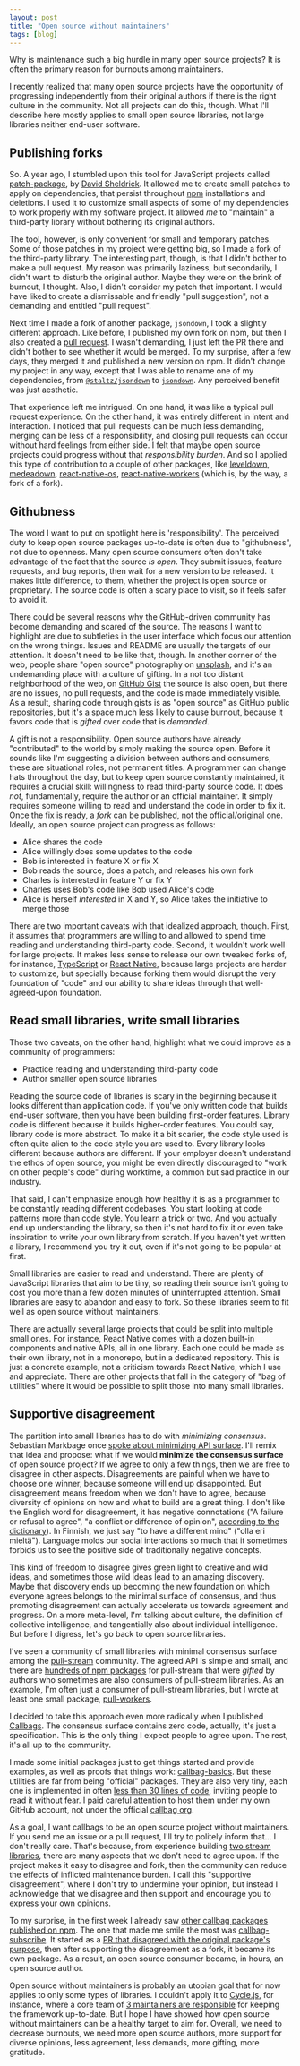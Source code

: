 ```yaml
---
layout: post
title: "Open source without maintainers"
tags: [blog]
---
```


Why is maintenance such a big hurdle in many open source projects? It is often the primary reason for burnouts among maintainers.

I recently realized that many open source projects have the opportunity of progressing independently from their original authors if there is the right culture in the community. Not all projects can do this, though. What I'll describe here mostly applies to small open source libraries, not large libraries neither end-user software.

## Publishing forks

So. A year ago, I stumbled upon this tool for JavaScript projects called [patch-package](https://github.com/ds300/patch-package/), by [David Sheldrick](https://twitter.com/djsheldrick). It allowed me to create small patches to apply on dependencies, that persist throughout [npm](http://npmjs.com/) installations and deletions. I used it to customize small aspects of some of my dependencies to work properly with my software project. It allowed *me* to "maintain" a third-party library without bothering its original authors.

The tool, however, is only convenient for small and temporary patches. Some of those patches in my project were getting big, so I made a fork of the third-party library. The interesting part, though, is that I didn't bother to make a pull request. My reason was primarily laziness, but secondarily, I didn't want to disturb the original author. Maybe they were on the brink of burnout, I thought. Also, I didn't consider my patch that important. I would have liked to create a dismissable and friendly "pull suggestion", not a demanding and entitled "pull request".

Next time I made a fork of another package, `jsondown`, I took a slightly different approach. Like before, I published my own fork on npm, but then I also created a [pull request](https://github.com/toolness/jsondown/pull/5). I wasn't demanding, I just left the PR there and didn't bother to see whether it would be merged. To my surprise, after a few days, they merged it and published a new version on npm. It didn't change my project in any way, except that I was able to rename one of my dependencies, from [`@staltz/jsondown`](https://www.npmjs.com/package/@staltz/jsondown) to [`jsondown`](https://www.npmjs.com/package/jsondown). Any perceived benefit was just aesthetic.

That experience left me intrigued. On one hand, it was like a typical pull request experience. On the other hand, it was entirely different in intent and interaction. I noticed that pull requests can be much less demanding, merging can be less of a responsibility, and closing pull requests can occur without hard feelings from either side. I felt that maybe open source projects could progress without that *responsibility burden*. And so I applied this type of contribution to a couple of other packages, like [leveldown](https://github.com/staltz/leveldown-android-prebuilt), [medeadown](https://github.com/medea/medeadown/pull/8), [react-native-os](https://github.com/staltz/react-native-os), [react-native-workers](https://github.com/staltz/react-native-workers/) (which is, by the way, a fork of a fork).

## Githubness

The word I want to put on spotlight here is 'responsibility'. The perceived duty to keep open source packages up-to-date is often due to "githubness", not due to openness. Many open source consumers often don't take advantage of the fact that the source *is open*. They submit issues, feature requests, and bug reports, then wait for a new version to be released. It makes little difference, to them, whether the project is open source or proprietary. The source code is often a scary place to visit, so it feels safer to avoid it.

There could be several reasons why the GitHub-driven community has become demanding and scared of the source. The reasons I want to highlight are due to subtleties in the user interface which focus our attention on the wrong things. Issues and README are usually the targets of our attention. It doesn't need to be like that, though. In another corner of the web, people share "open source" photography on [unsplash](https://unsplash.com/), and it's an undemanding place with a culture of gifting. In a not too distant neighborhood of the web, on [GitHub Gist](http://gist.github.com/) the source is also open, but there are no issues, no pull requests, and the code is made immediately visible. As a result, sharing code through gists is as "open source" as GitHub public repositories, but it's a space much less likely to cause burnout, because it favors code that is *gifted* over code that is *demanded*.

A gift is not a responsibility. Open source authors have already "contributed" to the world by simply making the source open. Before it sounds like I'm suggesting a division between authors and consumers, these are situational roles, not permanent titles. A programmer can change hats throughout the day, but to keep open source constantly maintained, it requires a crucial skill: willingness to read third-party source code. It does *not*, fundamentally, require the author or an official maintainer. It simply requires someone willing to read and understand the code in order to fix it. Once the fix is ready, a *fork* can be published, not the official/original one. Ideally, an open source project can progress as follows:

- Alice shares the code
- Alice willingly does some updates to the code
- Bob is interested in feature X or fix X
- Bob reads the source, does a patch, and releases his own fork
- Charles is interested in feature Y or fix Y
- Charles uses Bob's code like Bob used Alice's code
- Alice is herself *interested* in X and Y, so Alice takes the initiative to merge those

There are two important caveats with that idealized approach, though. First, it assumes that programmers are willing to and allowed to spend time reading and understanding third-party code. Second, it wouldn't work well for large projects. It makes less sense to release our own tweaked forks of, for instance, [TypeScript](http://www.typescriptlang.org/) or [React Native](http://facebook.github.io/react-native/), because large projects are harder to customize, but specially because forking them would disrupt the very foundation of "code" and our ability to share ideas through that well-agreed-upon foundation.

## Read small libraries, write small libraries

Those two caveats, on the other hand, highlight what we could improve as a community of programmers:

- Practice reading and understanding third-party code
- Author smaller open source libraries

Reading the source code of libraries is scary in the beginning because it looks different than application code. If you've only written code that builds end-user software, then you have been building first-order features. Library code is different because it builds higher-order features. You could say, library code is more abstract. To make it a bit scarier, the code style used is often quite alien to the code style you are used to. Every library looks different because authors are different. If your employer doesn't understand the ethos of open source, you might be even directly discouraged to "work on other people's code" during worktime, a common but sad practice in our industry.

That said, I can't emphasize enough how healthy it is as a programmer to be constantly reading different codebases. You start looking at code patterns more than code style. You learn a trick or two. And you actually end up understanding the library, so then it's not hard to fix it or even take inspiration to write your own library from scratch. If you haven't yet written a library, I recommend you try it out, even if it's not going to be popular at first.

Small libraries are easier to read and understand. There are plenty of JavaScript libraries that aim to be tiny, so reading their source isn't going to cost you more than a few dozen minutes of uninterrupted attention. Small libraries are easy to abandon and easy to fork. So these libraries seem to fit well as open source without maintainers.

There are actually several large projects that could be split into multiple small ones. For instance, React Native comes with a dozen built-in components and native APIs, all in one library. Each one could be made as their own library, not in a monorepo, but in a dedicated repository. This is just a concrete example, not a criticism towards React Native, which I use and appreciate. There are other projects that fall in the category of "bag of utilities" where it would be possible to split those into many small libraries.

## Supportive disagreement

The partition into small libraries has to do with *minimizing consensus*. Sebastian Markbage once [spoke about minimizing API surface](https://2014.jsconf.eu/speakers/sebastian-markbage-minimal-api-surface-area-learning-patterns-instead-of-frameworks.html). I'll remix that idea and propose: what if we would **minimize the consensus surface** of open source project? If we agree to only a few things, then we are free to disagree in other aspects. Disagreements are painful when we have to choose one winner, because someone will end up disappointed. But disagreement means freedom when we don't have to agree, because diversity of opinions on how and what to build are a great thing. I don't like the English word for disagreement, it has negative connotations ("A failure or refusal to agree", "a conflict or difference of opinion", [according to the dictionary](https://www.thefreedictionary.com/disagreement)). In Finnish, we just say "to have a different mind" ("olla eri mieltä"). Language molds our social interactions so much that it sometimes forbids us to see the positive side of traditionally negative concepts.

This kind of freedom to disagree gives green light to creative and wild ideas, and sometimes those wild ideas lead to an amazing discovery. Maybe that discovery ends up becoming the new foundation on which everyone agrees belongs to the minimal surface of consensus, and thus promoting disagreement can actually accelerate us towards agreement and progress. On a more meta-level, I'm talking about culture, the definition of collective intelligence, and tangentially also about individual intelligence. But before I digress, let's go back to open source libraries.

I've seen a community of small libraries with minimal consensus surface among the [pull-stream](https://www.npmjs.com/package/pull-stream) community. The agreed API is simple and small, and there are [hundreds of npm packages](https://www.npmjs.com/search?q=pull-stream) for pull-stream that were *gifted* by authors who sometimes are also consumers of pull-stream libraries. As an example, I'm often just a consumer of pull-stream libraries, but I wrote at least one small package, [pull-workers](https://github.com/staltz/pull-worker).

I decided to take this approach even more radically when I published [Callbags](https://github.com/callbag/callbag). The consensus surface contains zero code, actually, it's just a specification. This is the only thing I expect people to agree upon. The rest, it's all up to the community.

I made some initial packages just to get things started and provide examples, as well as proofs that things work: [callbag-basics](https://github.com/staltz/callbag-basics). But these utilities are far from being "official" packages. They are also very tiny, each one is implemented in often [less than 30 lines of code](https://github.com/staltz/callbag-scan/blob/76e052066d1b24191c24b4d26e55d470ebe82ce5/index.js), inviting people to read it without fear. I paid careful attention to host them under my own GitHub account, not under the official [callbag org](https://github.com/callbag).

As a goal, I want callbags to be an open source project without maintainers. If you send me an issue or a pull request, I'll try to politely inform that... I don't really care. That's because, from experience building [two stream libraries](https://staltz.com/why-we-need-callbags.html), there are many aspects that we don't need to agree upon. If the project makes it easy to disagree and fork, then the community can reduce the effects of inflicted maintenance burden. I call this "supportive disagreement", where I don't try to undermine your opinion, but instead I acknowledge that we disagree and then support and encourage you to express your own opinions.

To my surprise, in the first week I already saw [other callbag packages published on npm](https://www.npmjs.com/search?q=callbag). The one that made me smile the most was [callbag-subscribe](https://www.npmjs.com/package/callbag-subscribe). It started as a [PR that disagreed with the original package's purpose](https://github.com/staltz/callbag-observe/pull/1), then after supporting the disagreement as a fork, it became its own package. As a result, an open source consumer became, in hours, an open source author.

Open source without maintainers is probably an utopian goal that for now applies to only some types of libraries. I couldn't apply it to [Cycle.js](https://cycle.js.org/), for instance, where a core team of [3 maintainers are responsible](https://opencollective.com/cyclejs) for keeping the framework up-to-date. But I hope I have showed how open source without maintainers can be a healthy target to aim for. Overall, we need to decrease burnouts, we need more open source authors, more support for diverse opinions, less agreement, less demands, more gifting, more gratitude.

